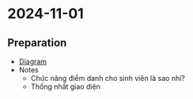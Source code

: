 # 2024-11-01

## Preparation

- [Diagram](https://app.diagrams.net/#G1pyZUB9diR01oZxZLQdAR-7a2c9K1ZZhL#%7B%22pageId%22%3A%22C5RBs43oDa-KdzZeNtuy%22%7D)
- Notes
  - Chức năng điểm danh cho sinh viên là sao nhỉ?
  - Thống nhất giao diện

